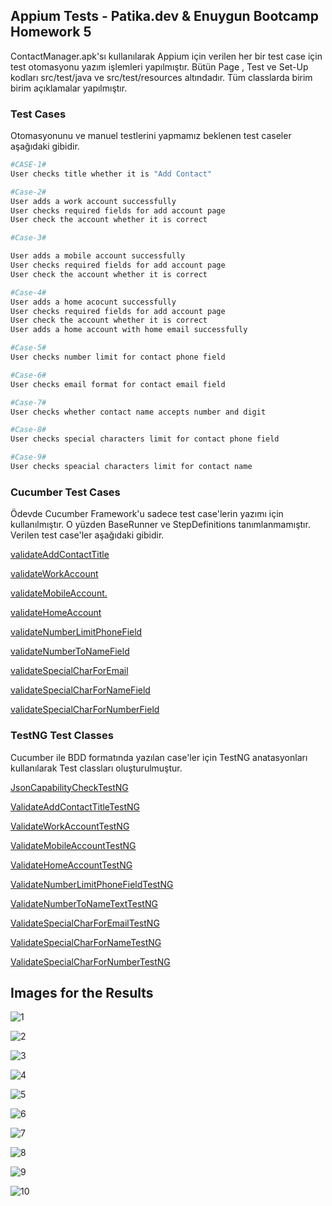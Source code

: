 ## Appium Tests - Patika.dev & Enuygun Bootcamp Homework 5 

ContactManager.apk'sı kullanılarak Appium için verilen her bir test case için test otomasyonu yazım işlemleri yapılmıştır. Bütün Page , Test ve Set-Up kodları src/test/java ve src/test/resources altındadır. Tüm classlarda birim birim açıklamalar yapılmıştır.

### Test Cases
Otomasyonunu ve manuel testlerini yapmamız beklenen test caseler aşağıdaki gibidir.


```bash
#CASE-1#
User checks title whether it is "Add Contact"

#Case-2#
User adds a work account successfully
User checks required fields for add account page
User check the account whether it is correct

#Case-3#

User adds a mobile account successfully
User checks required fields for add account page
User check the account whether it is correct

#Case-4#
User adds a home acocunt successfully
User checks required fields for add account page
User check the account whether it is correct
User adds a home account with home email successfully

#Case-5#
User checks number limit for contact phone field

#Case-6#
User checks email format for contact email field

#Case-7#
User checks whether contact name accepts number and digit

#Case-8#
User checks special characters limit for contact phone field

#Case-9#
User checks speacial characters limit for contact name
```

### Cucumber Test Cases
Ödevde Cucumber Framework'u sadece test case'lerin yazımı için kullanılmıştır. O yüzden BaseRunner ve StepDefinitions tanımlanmamıştır. Verilen test case'ler aşağıdaki gibidir.

[validateAddContactTitle](https://github.com/enuygun-test-automation-bootcamp/homework5-PoyrazM/blob/main/src/test/resources/features/validateAddContactTitle.feature)

[validateWorkAccount](https://github.com/enuygun-test-automation-bootcamp/homework5-PoyrazM/blob/main/src/test/resources/features/validateWorkAccount.feature)

[validateMobileAccount.](https://github.com/enuygun-test-automation-bootcamp/homework5-PoyrazM/blob/main/src/test/resources/features/validateMobileAccount.feature)

[validateHomeAccount](https://github.com/enuygun-test-automation-bootcamp/homework5-PoyrazM/blob/main/src/test/resources/features/validateHomeAccount.feature)

[validateNumberLimitPhoneField](https://github.com/enuygun-test-automation-bootcamp/homework5-PoyrazM/blob/main/src/test/resources/features/validateNumberLimitPhone.feature)

[validateNumberToNameField](https://github.com/enuygun-test-automation-bootcamp/homework5-PoyrazM/blob/main/src/test/resources/features/validateNumberToName.feature)

[validateSpecialCharForEmail](https://github.com/enuygun-test-automation-bootcamp/homework5-PoyrazM/blob/main/src/test/resources/features/validateSpecialCharForEmail.feature)

[validateSpecialCharForNameField](https://github.com/enuygun-test-automation-bootcamp/homework5-PoyrazM/blob/main/src/test/resources/features/validateSpecialCharForName.feature)

[validateSpecialCharForNumberField](https://github.com/enuygun-test-automation-bootcamp/homework5-PoyrazM/blob/main/src/test/resources/features/validateSpecialCharForNumber.feature)



### TestNG Test Classes
Cucumber ile BDD formatında yazılan case'ler için TestNG anatasyonları kullanılarak Test classları oluşturulmuştur.

[JsonCapabilityCheckTestNG](https://github.com/enuygun-test-automation-bootcamp/homework5-PoyrazM/blob/main/src/test/java/tests/JsonValidateTestNG.java)

[ValidateAddContactTitleTestNG](https://github.com/enuygun-test-automation-bootcamp/homework5-PoyrazM/blob/main/src/test/java/tests/ValidateAddContactTitleTestNG.java)

[ValidateWorkAccountTestNG](https://github.com/enuygun-test-automation-bootcamp/homework5-PoyrazM/blob/main/src/test/java/tests/ValidateWorkAccountTestNG.java)

[ValidateMobileAccountTestNG](https://github.com/enuygun-test-automation-bootcamp/homework5-PoyrazM/blob/main/src/test/java/tests/ValidateMobileAccountTestNG.java)

[ValidateHomeAccountTestNG](https://github.com/enuygun-test-automation-bootcamp/homework5-PoyrazM/blob/main/src/test/java/tests/ValidateHomeAccountTestNG.java)

[ValidateNumberLimitPhoneFieldTestNG](https://github.com/enuygun-test-automation-bootcamp/homework5-PoyrazM/blob/main/src/test/java/tests/ValidateNumberLimitPhone.java)

[ValidateNumberToNameTextTestNG](https://github.com/enuygun-test-automation-bootcamp/homework5-PoyrazM/blob/main/src/test/java/tests/ValidateNumberToNameTextTestNG.java)

[ValidateSpecialCharForEmailTestNG](https://github.com/enuygun-test-automation-bootcamp/homework5-PoyrazM/blob/main/src/test/java/tests/ValidateSpecialCharForEmailTestNG.java)

[ValidateSpecialCharForNameTestNG](https://github.com/enuygun-test-automation-bootcamp/homework5-PoyrazM/blob/main/src/test/java/tests/ValidateSpecialCharForNameTestNG.java)

[ValidateSpecialCharForNumberTestNG](https://github.com/enuygun-test-automation-bootcamp/homework5-PoyrazM/blob/main/src/test/java/tests/ValidateSpecialCharForNumberTestNG.java)

## Images for the Results
![1](https://user-images.githubusercontent.com/105527159/183265176-d6126287-2dd2-430c-8264-87c2aef0b76e.PNG)

![2](https://user-images.githubusercontent.com/105527159/183265210-b97a16a6-8c77-4743-a224-ea41b156ca1d.PNG)

![3](https://user-images.githubusercontent.com/105527159/183265221-d861c045-b77e-4eb1-b530-5106967fc3e4.PNG)

![4](https://user-images.githubusercontent.com/105527159/183265229-34af7e94-e539-4853-827f-c7c7d4f176f6.PNG)

![5](https://user-images.githubusercontent.com/105527159/183265235-789c3838-ee8d-4541-8510-e40adcf6b044.PNG)

![6](https://user-images.githubusercontent.com/105527159/183265240-e4ae0425-44d9-47dc-b0c7-60699a1c82e6.PNG)

![7](https://user-images.githubusercontent.com/105527159/183265247-3a3c4c53-0d9f-4cce-a639-ed9982f31ada.PNG)

![8](https://user-images.githubusercontent.com/105527159/183265269-a0baa34b-86f0-4faf-ab67-0e10c71c8091.PNG)

![9](https://user-images.githubusercontent.com/105527159/183265278-27d4cdb9-9814-43dc-bec6-d149de77697f.PNG)

![10](https://user-images.githubusercontent.com/105527159/183265316-bee1993c-1f21-4693-8f02-aea04b93a339.PNG)
